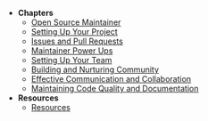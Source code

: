 - **Chapters**
  - [Open Source Maintainer](/intro.md)
  - [Setting Up Your Project](/how-to-setup-your-project.md)
  - [Issues and Pull Requests](/issues-and-pull-requests.md)
  - [Maintainer Power Ups](/maintainer-powerups.md)
  - [Setting Up Your Team](/your-team.md)
  - [Building and Nurturing Community](/building-community.md)
  - [Effective Communication and Collaboration](/communication-and-collaboration.md)
  - [Maintaining Code Quality and Documentation](/maintaining-code-quality.md)
- **Resources**
  - [Resources](/resources.md)